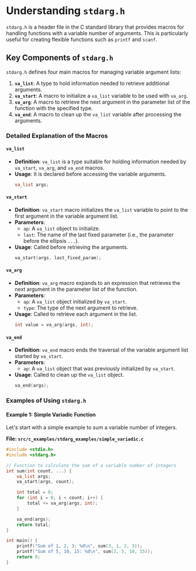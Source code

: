# Understanding `stdarg.h`

`stdarg.h` is a header file in the C standard library that provides macros for handling functions with a variable number of arguments. This is particularly useful for creating flexible functions such as `printf` and `scanf`.

## Key Components of `stdarg.h`

`stdarg.h` defines four main macros for managing variable argument lists:

1. **`va_list`**: A type to hold information needed to retrieve additional arguments.
2. **`va_start`**: A macro to initialize a `va_list` variable to be used with `va_arg`.
3. **`va_arg`**: A macro to retrieve the next argument in the parameter list of the function with the specified type.
4. **`va_end`**: A macro to clean up the `va_list` variable after processing the arguments.

### Detailed Explanation of the Macros

#### `va_list`
- **Definition**: `va_list` is a type suitable for holding information needed by `va_start`, `va_arg`, and `va_end` macros.
- **Usage**: It is declared before accessing the variable arguments.
    ```c
    va_list args;
    ```

#### `va_start`
- **Definition**: `va_start` macro initializes the `va_list` variable to point to the first argument in the variable argument list.
- **Parameters**:
  - `ap`: A `va_list` object to initialize.
  - `last`: The name of the last fixed parameter (i.e., the parameter before the ellipsis `...`).
- **Usage**: Called before retrieving the arguments.
    ```c
    va_start(args, last_fixed_param);
    ```

#### `va_arg`
- **Definition**: `va_arg` macro expands to an expression that retrieves the next argument in the parameter list of the function.
- **Parameters**:
  - `ap`: A `va_list` object initialized by `va_start`.
  - `type`: The type of the next argument to retrieve.
- **Usage**: Called to retrieve each argument in the list.
    ```c
    int value = va_arg(args, int);
    ```

#### `va_end`
- **Definition**: `va_end` macro ends the traversal of the variable argument list started by `va_start`.
- **Parameters**:
  - `ap`: A `va_list` object that was previously initialized by `va_start`.
- **Usage**: Called to clean up the `va_list` object.
    ```c
    va_end(args);
    ```

### Examples of Using `stdarg.h`

#### Example 1: Simple Variadic Function

Let's start with a simple example to sum a variable number of integers.

**File: `src/c_examples/stdarg_examples/simple_variadic.c`**
```c
#include <stdio.h>
#include <stdarg.h>

// Function to calculate the sum of a variable number of integers
int sum(int count, ...) {
    va_list args;
    va_start(args, count);

    int total = 0;
    for (int i = 0; i < count; i++) {
        total += va_arg(args, int);
    }

    va_end(args);
    return total;
}

int main() {
    printf("Sum of 1, 2, 3: %d\n", sum(3, 1, 2, 3));
    printf("Sum of 5, 10, 15: %d\n", sum(3, 5, 10, 15));
    return 0;
}
```